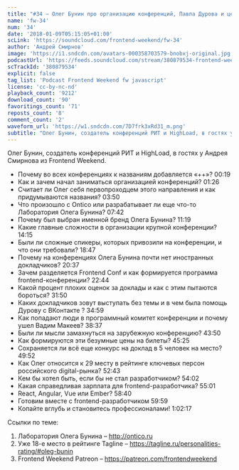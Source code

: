 ```yaml
---
title: "#34 – Олег Бунин про организацию конференций, Павла Дурова и цены на билеты"
name: 'fw-34'
num: '34'
date: '2018-01-09T05:15:05+01:00'
scLink: 'https://soundcloud.com/frontend-weekend/fw-34'
author: 'Андрей Смирнов'
image: 'https://i1.sndcdn.com/avatars-000358703579-bnobxj-original.jpg'
podcastUrl: 'https://feeds.soundcloud.com/stream/380879534-frontend-weekend-fw-34.m4a'
scTrackId: '380879534'
explicit: false
tag_list: 'Podcast Frontend Weekend fw javascript'
license: 'cc-by-nc-nd'
playback_count: '9212'
download_count: '90'
favoritings_count: '71'
reposts_count: '8'
comment_count: '2'
waveform_url: 'https://w1.sndcdn.com/7D7frk3xRd31_m.png'
subtitle: "Олег Бунин, создатель конференций РИТ и HighLoad, в гостях у Андрея Смирнова из Frontend Weekend. "
---
```

Олег Бунин, создатель конференций РИТ и HighLoad, в гостях у Андрея Смирнова из Frontend Weekend. 

- Почему во всех конференциях к названиям добавляется «++»? <timecode sec="19">00:19</timecode>
- Как и зачем начал заниматься организацией конференций? <timecode sec="86">01:26</timecode>
- Считает ли Олег себя первопроходцем этого направления и как придумываются названия? <timecode sec="230">03:50</timecode>
- Что произошло с Ontico или разрабатывает ли еще что-то Лаборатория Олега Бунина? <timecode sec="462">07:42</timecode>
- Почему был выбран именной бренд Олега Бунина? <timecode sec="679">11:19</timecode>
- Какие главные сложности в организации крупной конференции? <timecode sec="855">14:15</timecode>
- Были ли сложные спикеры, которых привозили на конференции, и что они требовали? <timecode sec="1127">18:47</timecode>
- Почему на конференциях Олега Бунина почти нет иностранных докладчиков? <timecode sec="1237">20:37</timecode>
- Зачем разделяется Frontend Conf и как формируется программа frontend-конференции? <timecode sec="1364">22:44</timecode>
- Какой процент плохих оценок за доклады и как с этим пытаются бороться? <timecode sec="1910">31:50</timecode>
- Каких докладчиков зовут выступать без темы и в чем была помощь Дурову с ВКонтакте ? <timecode sec="2099">34:59</timecode>
- Как попадают люди в программный комитет конференции и почему ушел Вадим Макеев? <timecode sec="2317">38:37</timecode>
- Были ли мысли замахнуться на зарубежную конференцию? <timecode sec="2630">43:50</timecode>
- Как формируются эти безумные цены на билеты? <timecode sec="2725">45:25</timecode>
- Сохраняется ли всё еще конкурс на доклад в 5 человек на место? <timecode sec="2992">49:52</timecode>
- Как Олег относится к 29 месту в рейтинге ключевых персон российского digital-рынка? <timecode sec="3163">52:43</timecode>
- Кем бы хотел быть, если бы не стал разработчиком? <timecode sec="3242">54:02</timecode>
- Какая справедливая зарплата для frontend-разработчика? <timecode sec="3301">55:01</timecode>
- React, Angular, Vue или Ember? <timecode sec="3520">58:40</timecode>
- Готовим вместе с frontend-разработчиком <timecode sec="3599">59:59</timecode>
- Копайте вглубь и становитесь профессионалами! <timecode sec="3737">1:02:17</timecode>

Ссылки по теме:
1) Лаборатория Олега Бунина – http://ontico.ru
2) Уже 18-е место в рейтинге Tagline – https://tagline.ru/personalities-rating/#oleg-bunin
3) Frontend Weekend Patreon – https://patreon.com/frontendweekend